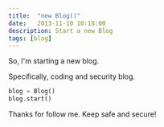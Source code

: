 ```yaml
---
title:  "new Blog()"
date:   2013-11-10 10:18:00
description: Start a new Blog
tags: [blog]
---
```


So, I'm starting a new blog.

Specifically, coding and security blog.

```python
blog = Blog()
blog.start()
```
Thanks for follow me. Keep safe and secure!
